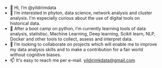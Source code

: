 - 👋 Hi, I’m @yildirimdata
- 👀 I’m interested in phyton, data science, network analysis and cluster analysis. I'm especially curious about the use of digital tools on historical data. 
- 🌱 After a boot camp on python, I’m currently learning tools of data analysis, statistisc, 
Machine Learning, Deep learning, Scikit learn, NLP, Docker and other tools to collect, assess and interpret data.
- 💞️ I’m looking to collaborate on projects which will enable me to improve my data analysis skills and to make a contribution for a fair world without cognitive biases.
- 📫 It's easy to reach me per e-mail. yildirimkdata@gmail.com

<!---
yildirimdata/yildirimdata is a ✨ special ✨ repository because its `README.md` (this file) appears on your GitHub profile.
You can click the Preview link to take a look at your changes.
--->
